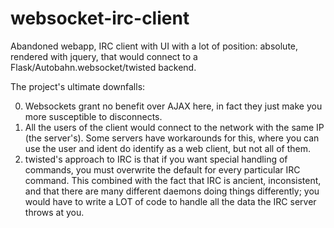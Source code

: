 websocket-irc-client
=====================
Abandoned webapp, IRC client with UI with a lot of position: absolute, rendered with jquery, that would connect to a Flask/Autobahn.websocket/twisted backend.

The project's ultimate downfalls:

0. Websockets grant no benefit over AJAX here, in fact they just make you more susceptible to disconnects.
1. All the users of the client would connect to the network with the same IP (the server's). Some servers have workarounds for this, where you can use the user and ident do identify as a web client, but not all of them.
2. twisted's approach to IRC is that if you want special handling of commands, you must overwrite the default for every particular IRC command. This combined with the fact that IRC is ancient, inconsistent, and that there are many different daemons doing things differently; you would have to write a LOT of code to handle all the data the IRC server throws at you.
